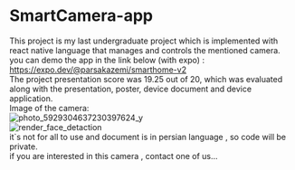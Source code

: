 # SmartCamera-app<br />
This project is my last undergraduate project which is implemented with react native language that manages and controls the mentioned camera.<br />
you can demo the app in the link below (with expo) :<br />
https://expo.dev/@parsakazemi/smarthome-v2<br />
The project presentation score was 19.25 out of 20, which was evaluated along with the presentation, poster, device document and device application.<br />
Image of the camera:<br />
![photo_5929304637230397624_y](https://user-images.githubusercontent.com/71752571/179411043-f2b9ad6a-cdab-4f1d-9585-a660130de784.jpg)<br />
![render_face_detaction](https://user-images.githubusercontent.com/71752571/179411045-f61ac780-f177-48f4-b9b2-fa35a87bbc0b.jpg)<br />
it`s not for all to use and document is in persian language , so code will be private. <br />
if you are interested in this camera , contact one of us...<br />
